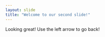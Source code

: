 ```yaml
---
layout: slide
title: "Welcome to our second slide!"
---
```

Looking great!
Use the left arrow to go back!



